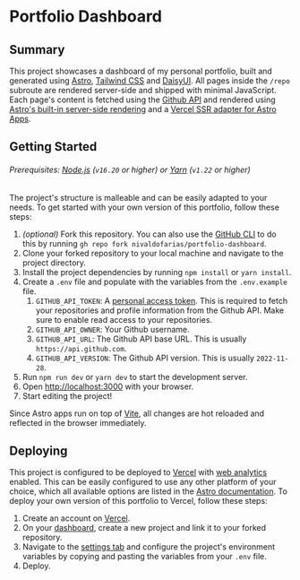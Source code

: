 # Portfolio Dashboard

## Summary

This project showcases a dashboard of my personal portfolio, built and generated using [Astro](https://astro.build/), [Tailwind CSS](https://tailwindcss.com/) and [DaisyUI](https://daisyui.com/). All pages inside the `/repo` subroute are rendered server-side and shipped with minimal JavaScript. Each page's content is fetched using the [Github API](https://docs.github.com/en/rest) and rendered using [Astro's built-in server-side rendering](https://docs.astro.build/en/guides/server-side-rendering/) and a [Vercel SSR adapter for Astro Apps](https://docs.astro.build/en/guides/integrations-guide/vercel/).

## Getting Started

###### Prerequisites: [Node.js](https://nodejs.org/en/) (`v16.20` or higher) or [Yarn](https://yarnpkg.com/) (`v1.22` or higher)

The project's structure is malleable and can be easily adapted to your needs. To get started with your own version of this portfolio, follow these steps:

1. _(optional)_ Fork this repository. You can also use the [GitHub CLI](https://cli.github.com/) to do this by running `gh repo fork nivaldofarias/portfolio-dashboard`.
2. Clone your forked repository to your local machine and navigate to the project directory.
3. Install the project dependencies by running `npm install` or `yarn install`.
4. Create a `.env` file and populate with the variables from the `.env.example` file.
   1. `GITHUB_API_TOKEN`: A [personal access token](https://docs.github.com/en/github/authenticating-to-github/keeping-your-account-and-data-secure/creating-a-personal-access-token). This is required to fetch your repositories and profile information from the Github API. Make sure to enable read access to your repositories.
   2. `GITHUB_API_OWNER`: Your Github username.
   3. `GITHUB_API_URL`: The Github API base URL. This is usually `https://api.github.com`.
   4. `GITHUB_API_VERSION`: The Github API version. This is usually `2022-11-28`.
5. Run `npm run dev` or `yarn dev` to start the development server.
6. Open [http://localhost:3000](http://localhost:3000) with your browser.
7. Start editing the project!

Since Astro apps run on top of [Vite](https://vitejs.dev/), all changes are hot reloaded and reflected in the browser immediately.

## Deploying

This project is configured to be deployed to [Vercel](https://vercel.com/) with [web analytics](https://vercel.com/docs/concepts/analytics) enabled. This can be easily configured to use any other platform of your choice, which all available options are listed in the [Astro documentation](https://docs.astro.build/en/guides/deploy/). To deploy your own version of this portfolio to Vercel, follow these steps:

1. Create an account on [Vercel](https://vercel.com/).
2. On your [dashboard](https://vercel.com/dashboard), create a new project and link it to your forked repository.
3. Navigate to the [settings tab](https://vercel.com/nivaldofarias/portfolio-dashboard/settings) and configure the project's environment variables by copying and pasting the variables from your `.env` file.
4. Deploy.
